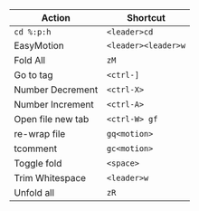 | Action             | Shortcut
| ---                | ---
| `cd %:p:h`         | `<leader>cd`
| EasyMotion         | `<leader><leader>w`
| Fold All           | `zM`
| Go to tag          | `<ctrl-]`
| Number Decrement   | `<ctrl-X>`
| Number Increment   | `<ctrl-A>`
| Open file new tab  | `<ctrl-W> gf`
| re-wrap file       | `gq<motion>`
| tcomment           | `gc<motion>`
| Toggle fold        | `<space>`
| Trim Whitespace    | `<leader>w`
| Unfold all         | `zR`
